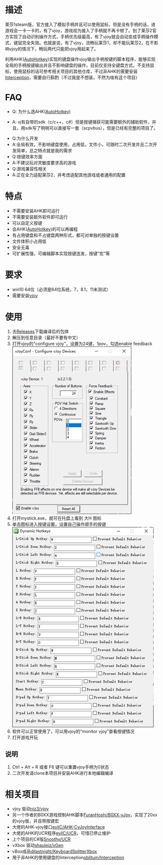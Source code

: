 # 描述
莱莎1steam版，官方接入了模拟手柄并且可以使用鼠标，但是没有手柄的话，进游戏会一卡一卡的，有了vjoy，游戏视为接入了手柄就不再卡顿了。到了莱莎2官方实现了自动识别操作方式，手柄优先级最高，有了vjoy就会自动变成手柄操作模式，键鼠完全失效。也就是说，有了vjoy，流畅玩莱莎1，却不能玩莱莎2，在不影响vjoy的情况下，畅玩两代只能把vjoy用起来了。

利用AHK([AutoHotkey](https://www.autohotkey.com))实现的键盘操作vjoy输出手柄按键的脚本程序，能够实现全局的手柄按键输出并且不影响键盘的操作，目前仅支持全键盘方式，不支持鼠标，使用鼠标的话可参考相关项目的其他仓库，不过非AHK的需要安装[Interception](https://github.com/oblitum/Interception)，需要自行斟酌（不过我是不想装，不然为啥有这个项目）

# FAQ
+ Q: 为什么选AHK([AutoHotkey](https://www.autohotkey.com))
- A: vj有自带的sdk（c/c++，c#）但是按键捕获可能需要额外的辅助软件，并且，用sdk写了明明可以直接写一套（scpvbus），但是已经有完整的项目了。
+ Q:为什么开发
+ A:全局有效，不影响键盘使用，占用低，文件小，可随时二次开发并且二次开发简单，总之特点就是我的需求
+ Q:按键效率方面
+ A:不建议玩对灵敏度要求高的游戏
+ Q:游戏兼容性相关
+ A:正在全力适配莱莎2，并考虑适配其他游戏或者通用的配置

# 特点
- 不需要安装AHK即可运行
- 不需要安装额外软件即可运行
- 可以自定义按键
- 会AHK([AutoHotkey](https://www.autohotkey.com))的可以再编程
- 有占用键盘和不占键盘两种形式，都可对单独的按键设置
- 文件体积小占用低
- 安全无毒
- 可扩展性强，可编辑脚本实现按键连发，按键“宏”等
  

# 要求
- win10 64位（必须是64位系统，7，8.1，11未测试）
- 需要安装[vjoy](https://github.com/njz3/vJoy)
  
# 使用
1. 去[Releases]()下载编译后的包体
2. 解压到任意目录（最好不要有中文）
3. 打开vjoy的“configure vjoy”，设置为24键，1pov，勾选enable feedback
   ![config](./img/vjoyconfig.png)
4. 打开mystick.exe，就可在托盘上看到 大H 图标
5. 单击图标进入按键设置，设置自己操作顺手的按键
   ![MyStiick Setting](./img/mystick.png)
6. 软件可以正常使用了，可以用vjoy的“monitor vjoy”查看按键情况
7. 打开游戏开玩

## 说明
1. Ctrl + Alt + R 或者 F6 键可以重置vjoy手柄为0状态
2. 二次开发请clone本项目并安装AHK进行本地编辑编译

# 相关项目
+ vjoy 驱动[njz3/vjoy](https://github.com/njz3/vJoy)
+ 另一个作者的B0XX游戏控制AHK脚本[FuranHoshi/B0XX-vJoy](https://github.com/FuranHoshi/B0XX-vJoy)，实现了20xx的vjoy版，并且带按键宏
+ 大佬的AHK-vjoy接口[evilC/AHK-CvJoyInterface](https://github.com/evilC/AHK-CvJoyInterface)
+ 大佬的AHK的UCR程序[evilC/UCR](https://github.com/evilC/UCR)，可惜已停止维护
+ 上个项目的C#版[Snoothy/UCR](https://github.com/Snoothy/UCR)
+ vXbox 驱动[shauleiz/vGen](https://github.com/shauleiz/vGen)
+ vBox成品[djlastnight/KeyboardSplitterXbox](https://github.com/djlastnight/KeyboardSplitterXbox)
+ 用于非AHK的使用键盘的Interception[oblitum/Interception](https://github.com/oblitum/Interception)